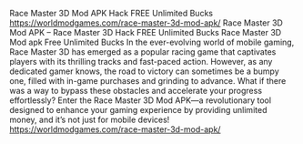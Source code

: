 Race Master 3D Mod APK Hack FREE Unlimited Bucks
https://worldmodgames.com/race-master-3d-mod-apk/
Race Master 3D Mod APK – Race Master 3D Hack FREE Unlimited Bucks
Race Master 3D Mod apk Free Unlimited Bucks
In the ever-evolving world of mobile gaming, Race Master 3D has emerged as a popular racing game that captivates players with its thrilling tracks and fast-paced action. However, as any dedicated gamer knows, the road to victory can sometimes be a bumpy one, filled with in-game purchases and grinding to advance. What if there was a way to bypass these obstacles and accelerate your progress effortlessly? Enter the Race Master 3D Mod APK—a revolutionary tool designed to enhance your gaming experience by providing unlimited money, and it’s not just for mobile devices!
https://worldmodgames.com/race-master-3d-mod-apk/

